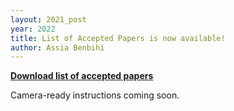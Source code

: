 ```yaml
---
layout: 2021_post
year: 2022
title: List of Accepted Papers is now available!
author: Assia Benbihi
---
```


**[Download list of accepted
papers]({{site.url}}/files/2022/papers_accepted.txt)**

Camera-ready instructions coming soon.

